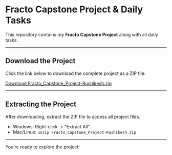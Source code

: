 # Fracto Capstone Project & Daily Tasks

This repository contains my **Fracto Capstone Project** along with all daily tasks.

---

##  Download the Project

Click the link below to download the complete project as a ZIP file:

 [Download Fracto_Capstone_Project-Rushikesh.zip](https://github.com/Rushikeshmagdum0379/Fracto_Capstone_Project_And_All_Daily_Tasks/raw/refs/heads/main/Fracto_Capstone_Project-Rushikesh.zip)

---

##  Extracting the Project

After downloading, extract the ZIP file to access all project files.  
- Windows: Right-click → "Extract All"  
- Mac/Linux: `unzip Fracto_Capstone_Project-Rushikesh.zip`

---

 You’re ready to explore the project!
